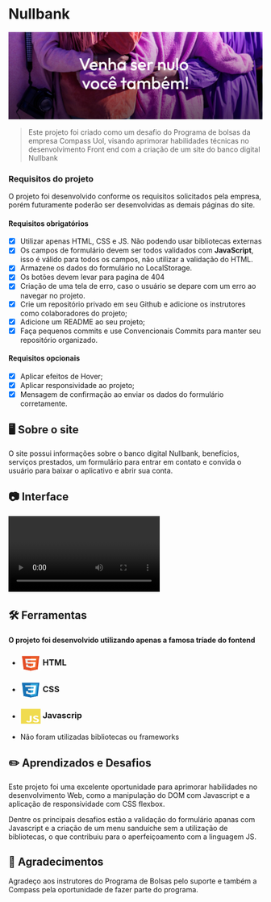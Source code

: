 # Nullbank



<img src="src/images/image-readme.png" alt="Exemplo imagem">

> Este projeto foi criado como um desafio do Programa de bolsas da empresa Compass Uol, visando aprimorar habilidades técnicas no desenvolvimento Front end com a criação de um site do banco digital Nullbank

### Requisitos do projeto

O projeto foi desenvolvido conforme os requisitos solicitados pela empresa, porém futuramente poderão ser desenvolvidas as demais páginas do site.

#### Requisitos obrigatórios

- [x] Utilizar apenas HTML, CSS e JS. Não podendo usar bibliotecas externas
- [x] Os campos de formulário devem ser todos validados com **JavaScript**, isso é válido para todos os campos, não utilizar a validação do HTML.
- [x] Armazene os dados do formulário no LocalStorage.
- [x] Os botões devem levar para pagina de 404
- [x] Criação de uma tela de erro, caso o usuário se depare com um erro ao navegar no projeto.
- [x] Crie um repositório privado em seu Github e adicione os instrutores como colaboradores do projeto;
- [x] Adicione um README ao seu projeto;
- [x] Faça pequenos commits e use Convencionais Commits para manter seu repositório organizado.

#### Requisitos opcionais

- [x] Aplicar efeitos de Hover;
- [x] Aplicar  responsividade ao projeto;
- [x] Mensagem de confirmação ao enviar os dados do formulário corretamente.

## 🖥️ Sobre o site

O site possui informações sobre o banco digital Nullbank, benefícios, serviços prestados, um formulário para entrar em contato e convida o usuário para baixar o aplicativo e abrir sua conta.

## 📷 Interface

<video controls autoplay>
  <source src="src/images/tela-nullbank.mp4" type="video/mp4">
</video>


## 🛠️ Ferramentas

#### O projeto foi desenvolvido utilizando apenas a famosa tríade do fontend

- ### <img align="center" alt="HTML" height="30" width="40" src="https://raw.githubusercontent.com/devicons/devicon/master/icons/html5/html5-original.svg"> HTML
- ### <img align="center" alt="CSS" height="30" width="40" src="https://raw.githubusercontent.com/devicons/devicon/master/icons/css3/css3-original.svg"> CSS 
- ### <img align="center" alt="Js" height="30" width="40" src="https://raw.githubusercontent.com/devicons/devicon/master/icons/javascript/javascript-plain.svg"> Javascrip
- Não foram utilizadas bibliotecas ou frameworks



## ✏️ Aprendizados e Desafios

Este projeto foi uma excelente oportunidade para aprimorar habilidades no desenvolvimento Web, como a manipulação do DOM com Javascript e a aplicação de responsividade com CSS flexbox.

Dentre os principais desafios estão a validação do formulário apanas com Javascript e a criação de um menu sanduíche sem a utilização de bibliotecas, o que contribuiu para o aperfeiçoamento com a linguagem JS.


## 🙏 Agradecimentos

Agradeço aos instrutores do Programa de Bolsas pelo suporte e também a Compass pela oportunidade de fazer parte do programa.
